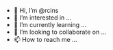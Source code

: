 - 👋 Hi, I’m @rcins
- 👀 I’m interested in ...
- 🌱 I’m currently learning ...
- 💞️ I’m looking to collaborate on ...
- 📫 How to reach me ...

<!---
rcins/rcins is a ✨ special ✨ repository because its `README.md` (this file) appears on your GitHub profile.
You can click the Preview link to take a look at your changes.
--->
